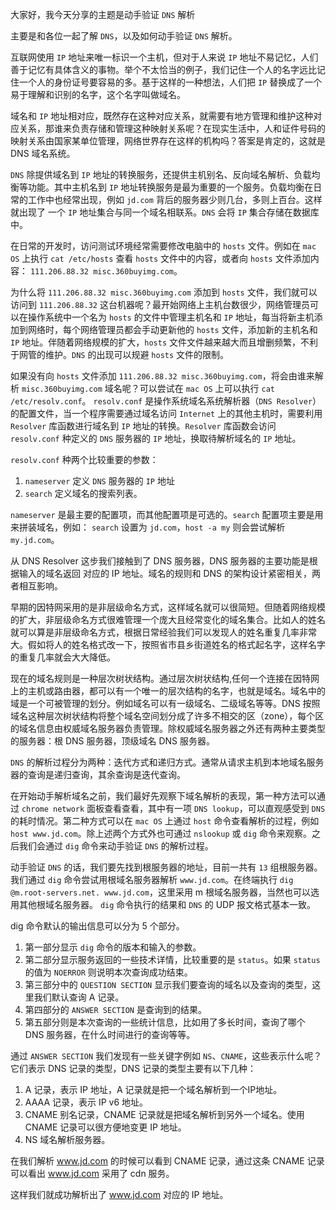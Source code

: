 大家好，我今天分享的主题是动手验证 `DNS` 解析

主要是和各位一起了解 `DNS`，以及如何动手验证 `DNS` 解析。

互联网使用 `IP` 地址来唯一标识一个主机，但对于人来说 `IP` 地址不易记忆，人们善于记忆有具体含义的事物。举个不太恰当的例子，我们记住一个人的名字远比记住一个人的身份证号要容易的多。基于这样的一种想法，人们把 `IP` 替换成了一个易于理解和识别的名字，这个名字叫做域名。

域名和 `IP` 地址相对应，既然存在这种对应关系，就需要有地方管理和维护这种对应关系，那谁来负责存储和管理这种映射关系呢？在现实生活中，人和证件号码的映射关系由国家某单位管理，网络世界存在这样的机构吗？答案是肯定的，这就是 DNS 域名系统。

`DNS` 除提供域名到 `IP` 地址的转换服务，还提供主机别名、反向域名解析、负载均衡等功能。其中主机名到 `IP` 地址转换服务是最为重要的一个服务。负载均衡在日常的工作中也经常出现，例如 `jd.com` 背后的服务器少则几台，多则上百台。这样就出现了 一个 `IP` 地址集合与同一个域名相联系。`DNS` 会将 `IP` 集合存储在数据库中。

在日常的开发时，访问测试环境经常需要修改电脑中的 `hosts` 文件。例如在 `mac OS` 上执行 `cat /etc/hosts` 查看 `hosts` 文件中的内容，或者向 `hosts` 文件添加内容： `111.206.88.32 misc.360buyimg.com`。

为什么将 `111.206.88.32 misc.360buyimg.com` 添加到 `hosts` 文件，我们就可以访问到 `111.206.88.32` 这台机器呢？最开始网络上主机台数很少，网络管理员可以在操作系统中一个名为 `hosts` 的文件中管理主机名和 `IP` 地址，每当将新主机添加到网络时，每个网络管理员都会手动更新他的 `hosts` 文件，添加新的主机名和 `IP` 地址。伴随着网络规模的扩大，`hosts` 文件文件越来越大而且增删频繁，不利于网管的维护。`DNS` 的出现可以规避 `hosts` 文件的限制。

如果没有向 `hosts` 文件添加 `111.206.88.32 misc.360buyimg.com`，将会由谁来解析 `misc.360buyimg.com` 域名呢？可以尝试在 `mac OS` 上可以执行 `cat /etc/resolv.conf`。
`resolv.conf` 是操作系统域名系统解析器（`DNS Resolver`）的配置文件，当一个程序需要通过域名访问 `Internet` 上的其他主机时，需要利用 `Resolver` 库函数进行域名到 `IP` 地址的转换。`Resolver` 库函数会访问 `resolv.conf` 种定义的 `DNS` 服务器的 `IP` 地址，换取待解析域名的 `IP` 地址。

`resolv.conf` 种两个比较重要的参数：

1. `nameserver` 定义 `DNS` 服务器的 `IP` 地址
2. `search` 定义域名的搜索列表。

`nameserver` 是最主要的配置项，而其他配置项是可选的。`search` 配置项主要是用来拼装域名，例如： `search` 设置为 `jd.com`，`host -a my` 则会尝试解析 `my.jd.com`。

从 DNS Resolver 这步我们接触到了 DNS 服务器，DNS 服务器的主要功能是根据输入的域名返回 对应的 IP 地址。域名的规则和 DNS 的架构设计紧密相关，两者相互影响。

早期的因特网采用的是非层级命名方式，这样域名就可以很简短。但随着网络规模的扩大，非层级命名方式很难管理一个庞大且经常变化的域名集合。比如人的姓名就可以算是非层级命名方式，根据日常经验我们可以发现人的姓名重复几率非常大。假如将人的姓名格式改一下，按照省市县乡街道姓名的格式起名字，这样名字的重复几率就会大大降低。

现在的域名规则是一种层次树状结构。通过层次树状结构,任何一个连接在因特网上的主机或路由器，都可以有一个唯一的层次结构的名字，也就是域名。域名中的域是一个可被管理的划分。例如域名可以有一级域名、二级域名等等。DNS 按照域名这种层次树状结构将整个域名空间划分成了许多不相交的区（zone），每个区的域名信息由权威域名服务器负责管理。除权威域名服务器之外还有两种主要类型的服务器：根 DNS 服务器，顶级域名 DNS 服务器。

`DNS` 的解析过程分为两种：迭代方式和递归方式。通常从请求主机到本地域名服务器的查询是递归查询，其余查询是迭代查询。

在开始动手解析域名之前，我们最好先观察下域名解析的表现，第一种方法可以通过 `chrome network` 面板查看查看，其中有一项 `DNS lookup`，可以直观感受到 `DNS` 的耗时情况。第二种方式可以在 `mac OS` 上通过 `host` 命令查看解析的过程，例如 `host www.jd.com`。除上述两个方式外也可通过 `nslookup` 或 `dig` 命令来观察。之后我们会通过 `dig` 命令来动手验证 `DNS` 的解析过程。

动手验证 `DNS` 的话，我们要先找到根服务器的地址，目前一共有 `13` 组根服务器。我们通过 `dig` 命令尝试用根域名服务器解析 `www.jd.com`。在终端执行 `dig @m.root-servers.net. www.jd.com`，这里采用 m 根域名服务器，当然也可以选用其他根域名服务器。 `dig` 命令执行的结果和 `DNS` 的 UDP 报文格式基本一致。

dig 命令默认的输出信息可以分为 5 个部分。
1. 第一部分显示 `dig` 命令的版本和输入的参数。
2. 第二部分显示服务返回的一些技术详情，比较重要的是 `status`。如果 `status` 的值为 `NOERROR` 则说明本次查询成功结束。
3. 第三部分中的 `QUESTION SECTION` 显示我们要查询的域名以及查询的类型，这里我们默认查询 A 记录。
4. 第四部分的 `ANSWER SECTION` 是查询到的结果。
5. 第五部分则是本次查询的一些统计信息，比如用了多长时间，查询了哪个 DNS 服务器，在什么时间进行的查询等等。

通过 `ANSWER SECTION` 我们发现有一些关键字例如 `NS`、`CNAME`，这些表示什么呢？它们表示 DNS 记录的类型，DNS 记录的类型主要有以下几种：
1. A 记录，表示 IP 地址，A 记录就是把一个域名解析到一个IP地址。
2. AAAA 记录，表示 IP v6 地址。
3. CNAME 别名记录，CNAME 记录就是把域名解析到另外一个域名。使用 CNAME 记录可以很方便地变更 IP 地址。
4. NS 域名解析服务器。

在我们解析 www.jd.com 的时候可以看到 CNAME 记录，通过这条 CNAME 记录可以看出 www.jd.com 采用了 cdn 服务。

这样我们就成功解析出了 www.jd.com 对应的 IP 地址。



